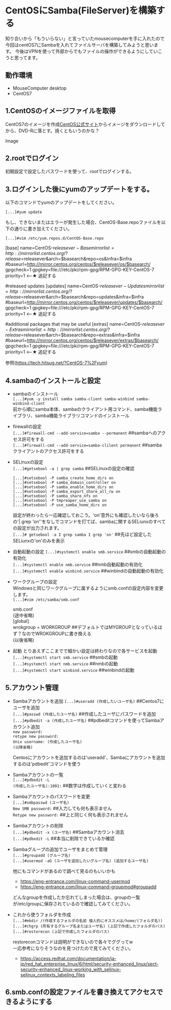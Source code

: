 # CentOSにSamba(FileServer)を構築する

知り合いから「もういらない」と言っていたmousecomputerを手に入れたので今回はcentOS7にSambaを入れてファイルサーバを構築してみようと思います。
今後はVPNを使って外部からでもファイルの操作ができるようにしていこうと思ってます。

## 動作環境
- MouseComputer desktop  
- CentOS7


## 1.CentOSのイメージファイルを取得  
CentOS7のイメージを作成[CentOS公式サイト](https://www.centos.org/download/)からイメージをダウンロードしてから、DVD-Rに落とす。焼くともいうのかな？

Image

## 2.rootでログイン
初期設定で設定したパスワードを使って、rootでログインする。

## 3.ログインした後にyumのアップデートをする。　　
以下のコマンドでyumのアップデートをしてください。

`[...]#yum update`

もし、できないまたはエラーが発生した場合、CentOS-Base.repoファイルを以下の通りに書き加えてください。

`[...]#vim /etc/yum.repos.d/CentOS-Base.repo`

[base]
name=CentOS-$releasever - Base
mirrorlist=http://mirrorlist.centos.org/?release=$releasever&arch=$basearch&repo=os&infra=$infra
#baseurl=http://mirror.centos.org/centos/$releasever/os/$basearch/
gpgcheck=1
gpgkey=file:///etc/pki/rpm-gpg/RPM-GPG-KEY-CentOS-7
priority=1 <--★ 追記する

#released updates
[updates]
name=CentOS-$releasever - Updates
mirrorlist=http://mirrorlist.centos.org/?release=$releasever&arch=$basearch&repo=updates&infra=$infra
#baseurl=http://mirror.centos.org/centos/$releasever/updates/$basearch/
gpgcheck=1
gpgkey=file:///etc/pki/rpm-gpg/RPM-GPG-KEY-CentOS-7
priority=1 <--★ 追記する

#additional packages that may be useful
[extras]
name=CentOS-$releasever - Extras
mirrorlist=http://mirrorlist.centos.org/?release=$releasever&arch=$basearch&repo=extras&infra=$infra
#baseurl=http://mirror.centos.org/centos/$releasever/extras/$basearch/
gpgcheck=1
gpgkey=file:///etc/pki/rpm-gpg/RPM-GPG-KEY-CentOS-7
priority=1 <--★ 追記する

参照(https://tech.hitsug.net/?CentOS-7%2Fyum)


## 4.sambaのインストールと設定
- sambaのインストール  
     `[...]#yum -y install samba samba-client samba-winbind samba-winbind-client`  
     前から順にsamba本体、sambaのクライアント用コマンド、samba機能ライブラリ、samba機能ライブラリコマンドのインストール

- firewallの設定  
     `[...]#firewall-cmd --add-service=samba --permanent`   ##sambaへのアクセス許可をする  
     `[...]#firewall-cmd --add-service=samba-clilent permanent`   ##sambaクライアントのアクセス許可をする  

- SELinuxの設定  
     `[...]#getsebool -a | grep samba`  ##SELinuxの設定の確認  
      
     `[...]#setsebool -P samba_create_home_dirs on`  
     `[...]#setsebool -P samba_domain_controller on`  
     `[...]#setsebool -P samba_enable_home_dirs on`  
     `[...]#setsebool -P samba_export_share_all_rw on`  
     `[...]#setsebool -P samba_share_nfs on`  
     `[...]#setsebool -P tmpreaper_use_samba on`  
     `[...]#setsebool -P use_samba_home_dirs on`  
      
     設定が終わったら一応確認しておこう。'on'意外にも確認したいなら後ろの'| grep 'on''をなしでコマンドを打てば、sambaに関するSELiunxのすべての設定が出力されます。  
     `[...]# getsebool -a I grep samba I grep 'on'`  ##先ほど設定したSELiunxの'on'のみを表示

- 自動起動の設定
     `[...]#systemctl enable smb.service`  ##smbの自動起動の有効化  
     `[...]#systemctl enable nmb.service`  ##nmb自動起動の有効化  
     `[...]#systemctl enable winbind.service`  ##winbindの自動起動の有効化  

- ワークグループの設定  
Windowsと同じワークグループに属するようにsmb.confの設定内容を変更します。  
     `[...]#vim /etc/samba/smb.conf`

   smb.conf  
     (途中省略)  
          [global]  
               wrokgroup = WORKGROUP  ##デフォルトではMYGROUPとなっているはず？なのでWROKGROUPに書き換える  
     (以後省略)  

- 起動
        とりあえずここまでで細かい設定は終わりなので各サービスを起動  
        `[...]#systemctl start smb.service`  ##smbの起動  
        `[...]#systemctl start nmb.service`  ##nmbの起動  
        `[...]#systemctl start winbind.service`  ##winbindの起動  


## 5.アカウント管理  
- Sambaアカウントを追加
     `[...]#useradd (作成したいユーザ名)`  ##Centos7にユーザを追加  
     `[...]#passwd (作成したユーザ名)`  ##作成したユーザにパスワードを追加  
     `[...]#pdbedit -a (作成したユーザ名)`  ##pdbeditコマンドを使ってSambaアカウント追加  
     `new password:`  
     `retype new password:`  
     `Unix username: (作成したユーザ名)`  
     `(以降省略)`

     Centosにアカウントを追加するのは'useradd'、Sambaにアカウントを追加するのは'pdbedit'コマンドを使う

- Sambaアカウントの一覧  
     `[...]#pdbedit -L`  
     `(作成したユーザ名):1001:`  ##数字は作成していくと変わる

- Sambaアカウントのパスワードを変更  
     `[...]#smbpasswd (ユーザ名)`  
     `New SMB password:`  ##入力しても何も表示ません  
     `Retype new password:`  ##上と同じく何も表示されません  

- Sambaアカウントの削除  
     `[...]#pdbedit -x (ユーザ名)`  ##Sambaアカウント消去  
     `[...]#pdbedit -L`  ##本当に削除できているか確認  

- Sambaグループの追加でユーザをまとめて管理  
     `[...]#groupadd (グループ名)`  
     `[...]#usermod -aG (ユーザを追加したいグループ名) (追加するユーザ名)`  

     他にもコマンドがあるので調べて見るのもいいかも
     - https://eng-entrance.com/linux-command-usermod
     - https://eng-entrance.com/linux-command-groupmod#groupadd

     どんなgroupを作成したか忘れてしまった場合は、groupの一覧が/etc/groupに保存されているので確認してみてください。

- これから使うフォルダを作成  
     `[...]#mkdir /(作成するフォルダの名前 個人的にオススメは/home/(フォルダ名))`  
     `[...]#chgrp (所有するグループ名またはユーザ名) (上記で作成したフォルダのパス)`  
     `[...]#restorecon (上記で作成したフォルダのパス)`  

     restoreconコマンドは説明ができないので各々でググってw  
     一応参考になりそうなのを見つけたので見てみてください。  
     - https://access.redhat.com/documentation/ja-jp/red_hat_enterprise_linux/6/html/security-enhanced_linux/sect-security-enhanced_linux-working_with_selinux-selinux_contexts_labeling_files


## 6.smb.confの設定ファイルを書き換えてアクセスできるようにする




